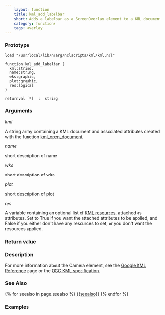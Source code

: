 ```yaml
---
    layout: function
    title: kml_add_labelbar
    short: Adds a labelbar as a ScreenOverlay element to a KML document
    category: functions
    tags: overlay
---
```


### Prototype

<pre><code>load "/usr/local/lib/ncarg/nclscripts/kml/kml.ncl"

function kml_add_labelbar (
  kml:string,
  name:string,
  wks:graphic,
  plot:graphic,
  res:logical
)

returnval [*]  :  string
</code></pre>

### Arguments
*kml*

A string array containing a KML document and associated attributes created with the function [kml_open_document]({{baseurl}}/functions/kml_open_document.html).

*name*

short description of name

*wks*

short description of wks

*plot*

short description of plot

*res*

A variable containing an optional list of [KML resources]({{baseurl}}/resources), attached as attributes. Set to True if you want the attached attributes to be applied, and False if you either don't have any resources to set, or you don't want the resources applied.

### Return value

### Description

For more information about the Camera element, see the [Google KML Reference](https://developers.google.com/kml/documentation/kmlreference#camera) page or the [OGC KML specification](http://www.opengeospatial.org/standards/kml/).


### See Also

{% for seealso in page.seealso %}
[{{seealso}}]({{baseurl}}/functions/{{seealso}}.html)
{% endfor %}

### Examples


